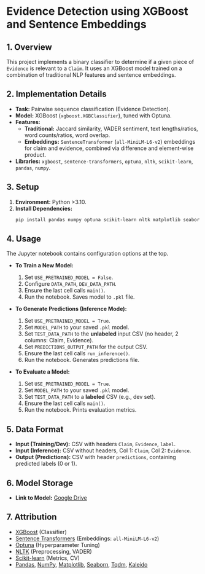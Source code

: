 # Evidence Detection using XGBoost and Sentence Embeddings

## 1. Overview

This project implements a binary classifier to determine if a given piece of `Evidence` is relevant to a `Claim`. It uses an XGBoost model trained on a combination of traditional NLP features and sentence embeddings.

## 2. Implementation Details

*   **Task:** Pairwise sequence classification (Evidence Detection).
*   **Model:** XGBoost (`xgboost.XGBClassifier`), tuned with Optuna.
*   **Features:**
    *   **Traditional:** Jaccard similarity, VADER sentiment, text lengths/ratios, word counts/ratios, word overlap.
    *   **Embeddings:** `SentenceTransformer` (`all-MiniLM-L6-v2`) embeddings for claim and evidence, combined via difference and element-wise product.
*   **Libraries:** `xgboost`, `sentence-transformers`, `optuna`, `nltk`, `scikit-learn`, `pandas`, `numpy`.

## 3. Setup

1.  **Environment:** Python >3.10.
2.  **Install Dependencies:**
    ```bash
    pip install pandas numpy optuna scikit-learn nltk matplotlib seaborn tqdm xgboost sentence-transformers kaleido
    ```

## 4. Usage

The Jupyter notebook contains configuration options at the top.

*   **To Train a New Model:**
    1.  Set `USE_PRETRAINED_MODEL = False`.
    2.  Configure `DATA_PATH`, `DEV_DATA_PATH`.
    3.  Ensure the last cell calls `main()`.
    4.  Run the notebook. Saves model to `.pkl` file.

*   **To Generate Predictions (Inference Mode):**
    1.  Set `USE_PRETRAINED_MODEL = True`.
    2.  Set `MODEL_PATH` to your saved `.pkl` model.
    3.  Set `TEST_DATA_PATH` to the **unlabeled** input CSV (no header, 2 columns: Claim, Evidence).
    4.  Set `PREDICTIONS_OUTPUT_PATH` for the output CSV.
    5.  Ensure the last cell calls `run_inference()`.
    6.  Run the notebook. Generates predictions file.

*   **To Evaluate a Model:**
    1.  Set `USE_PRETRAINED_MODEL = True`.
    2.  Set `MODEL_PATH` to your saved `.pkl` model.
    3.  Set `TEST_DATA_PATH` to a **labeled** CSV (e.g., dev set).
    4.  Ensure the last cell calls `main()`.
    5.  Run the notebook. Prints evaluation metrics.

## 5. Data Format

*   **Input (Training/Dev):** CSV with headers `Claim`, `Evidence`, `label`.
*   **Input (Inference):** CSV without headers, Col 1: `Claim`, Col 2: `Evidence`.
*   **Output (Predictions):** CSV with header `predictions`, containing predicted labels (0 or 1).

## 6. Model Storage

*   **Link to Model:** [Google Drive](https://drive.google.com/drive/folders/1roXEaI_bne7Vlwe_xuRYL0mPA8lUZaL6?usp=drive_link)

## 7. Attribution

*   [XGBoost](https://github.com/dmlc/xgboost) (Classifier)
*   [Sentence Transformers](https://www.sbert.net/) (Embeddings: `all-MiniLM-L6-v2`)
*   [Optuna](https://optuna.org/) (Hyperparameter Tuning)
*   [NLTK](https://www.nltk.org/) (Preprocessing, VADER)
*   [Scikit-learn](https://scikit-learn.org/) (Metrics, CV)
*   [Pandas](https://pandas.pydata.org/), [NumPy](https://numpy.org/), [Matplotlib](https://matplotlib.org/), [Seaborn](https://seaborn.pydata.org/), [Tqdm](https://tqdm.github.io/), [Kaleido](https://github.com/plotly/Kaleido)
